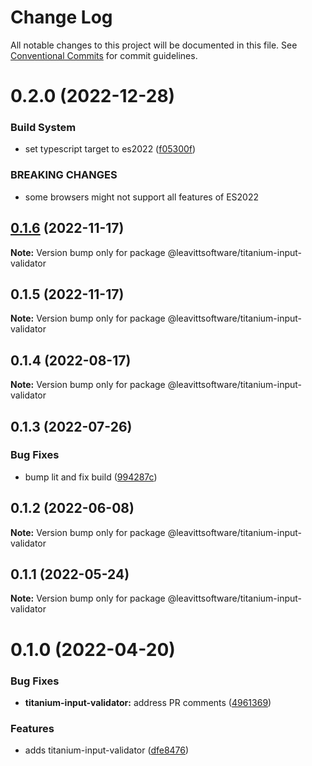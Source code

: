 # Change Log

All notable changes to this project will be documented in this file.
See [Conventional Commits](https://conventionalcommits.org) for commit guidelines.

# 0.2.0 (2022-12-28)

### Build System

- set typescript target to es2022 ([f05300f](https://github.com/LeavittSoftware/titanium-elements/commit/f05300fb73bb634f2e7d0ae6a8c1b08132ee2b6a))

### BREAKING CHANGES

- some browsers might not support all features of ES2022

## [0.1.6](https://github.com/LeavittSoftware/titanium-elements/compare/@leavittsoftware/titanium-input-validator@0.1.5...@leavittsoftware/titanium-input-validator@0.1.6) (2022-11-17)

**Note:** Version bump only for package @leavittsoftware/titanium-input-validator

## 0.1.5 (2022-11-17)

**Note:** Version bump only for package @leavittsoftware/titanium-input-validator

## 0.1.4 (2022-08-17)

**Note:** Version bump only for package @leavittsoftware/titanium-input-validator

## 0.1.3 (2022-07-26)

### Bug Fixes

- bump lit and fix build ([994287c](https://github.com/LeavittSoftware/titanium-elements/commit/994287cc92267fe41093ee8ded6640521bd3facb))

## 0.1.2 (2022-06-08)

**Note:** Version bump only for package @leavittsoftware/titanium-input-validator

## 0.1.1 (2022-05-24)

**Note:** Version bump only for package @leavittsoftware/titanium-input-validator

# 0.1.0 (2022-04-20)

### Bug Fixes

- **titanium-input-validator:** address PR comments ([4961369](https://github.com/LeavittSoftware/titanium-elements/commit/49613693103e7fd5d7b3bb62e5a54210b882bb3b))

### Features

- adds titanium-input-validator ([dfe8476](https://github.com/LeavittSoftware/titanium-elements/commit/dfe84765d5a00e6a61bfa5248e86e076d154ea19))
